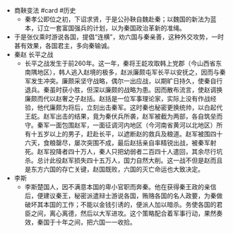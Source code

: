 - 商鞅变法 #card #历史  
	- 秦孝公即位之初，下诏求贤，于是公孙鞅自魏赴秦；以魏国的新法为蓝本，订立一套富国强兵的计划，以为秦国政治革新的准绳。  
- 于是张仪乘时游说各国，提倡“连横”，劝六国与秦亲善，这种外交攻势，一时甚有效果，各国君主，多向秦输诚。  
- 秦赵 长平之战  
	- 长平之战发生于前260年。这一年，秦将王龁攻取韩上党郡（今山西省东南隅地区），韩人逃入赵境的极多，赵派廉颇屯军长平以安抚之，因而与秦军发生冲突。廉颇采坚守战略，偶尔一出应战，以期旷日持久，使秦自行退兵。秦虽时获小胜，但深以廉颇的战略为患。因而散布流言，使赵调换廉颇而代以赵奢之子赵括。赵括是一位军事理论家，实际上没有作战经验，他代廉颇为将后，立刻出击秦军。这时秦也秘密更换统帅，以白起代王龁。赵军出击的结果，竟为秦伏兵所袭，赵军被截为两部，各自筑垒而守。秦军一面包围赵军，一面征调河内地区（今河南省黄河以北地区）所有十五岁以上的男子，赶赴长平，以遮断赵的救兵及粮道。赵军被围四十六天，食粮罄尽，屡次突围不成，最后赵括亲自率精锐出战，被秦军射死。赵军投降者四十万人，秦人只把幼弱者二百四十人遣回，其余尽行坑杀。总计此役赵军损失四十五万人，国力自然大削。这一战不但是赵而且是东方六国的存亡关键，赵国既败，六国的灭亡命运也大致决定。  
- 李斯  
	- 李斯楚国人，因不满意本国的卑小官职而奔秦。他在获得秦王政的亲信后，便建议秦王，秘密派遣辩士游说各国，贿赂各国的名人政要，为秦做破坏其本国的工作；不能以金钱引诱的，便派人加以暗杀。务使各国的君臣之间，离心离德，然后以大军进攻。这个策略配合着军事行动，果然奏效，秦国于十年之间，把六国一一收拾。  